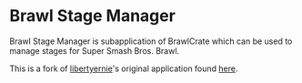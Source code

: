 Brawl Stage Manager
=========

Brawl Stage Manager is subapplication of BrawlCrate which can be used to manage stages for Super Smash Bros. Brawl.

This is a fork of [libertyernie](https://github.com/libertyernie)'s original application found [here](https://github.com/libertyernie/BrawlManagers/tree/master/StageManager).